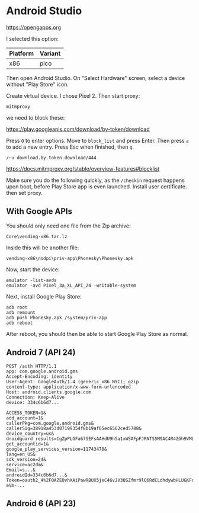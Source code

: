# Android Studio

https://opengapps.org

I selected this option:

Platform | Variant
---------|---------
x86      | pico

Then open Android Studio. On "Select Hardware" screen, select a device without
"Play Store" icon.

Create virtual device. I chose Pixel 2. Then start proxy:

~~~
mitmproxy
~~~

we need to block these:

https://play.googleapis.com/download/by-token/download

Press `O` to enter options. Move to `block_list` and press Enter. Then press
`a` to add a new entry. Press Esc when finished, then `q`.

~~~
/~u download.by.token.download/444
~~~

https://docs.mitmproxy.org/stable/overview-features#blocklist

Make sure you do the following quickly, as the `/checkin` request happens upon
boot, before Play Store app is even launched. Install user certificate. then
set proxy.

## With Google APIs

You should only need one file from the Zip archive:

~~~
Core\vending-x86.tar.lz
~~~

Inside this will be another file:

~~~
vending-x86\nodpi\priv-app\Phonesky\Phonesky.apk
~~~

Now, start the device:

~~~
emulator -list-avds
emulator -avd Pixel_3a_XL_API_24 -writable-system
~~~

Next, install Google Play Store:

~~~
adb root
adb remount
adb push Phonesky.apk /system/priv-app
adb reboot
~~~

After reboot, you should then be able to start Google Play Store as normal.


## Android 7 (API 24)

~~~
POST /auth HTTP/1.1
app: com.google.android.gms
Accept-Encoding: identity
User-Agent: GoogleAuth/1.4 (generic_x86 NYC); gzip
content-type: application/x-www-form-urlencoded
Host: android.clients.google.com
Connection: Keep-Alive
device: 334c6b6d7...

ACCESS_TOKEN=1&
add_account=1&
callerPkg=com.google.android.gms&
callerSig=38918a453d07199354f8b19af05ec6562ced5788&
device_country=us&
droidguard_results=CgZpPLGFa67SEFsAAHdU9h5a1xWSAFpFJRNTS5M9AC4R4ZGh9VMLBADDJ6...&
get_accountid=1&
google_play_services_version=11743470&
lang=en_US&
sdk_version=24&
service=ac2dm&
Email=s...&
androidId=334c6b6d7...&
Token=oauth2_4%2F0AZEOvhXAiPawRBUX5jeC46vJV3QSZfmr9lQ6RdCLdhdywbHLUGKFd71-eVm-...
~~~

## Android 6 (API 23)
